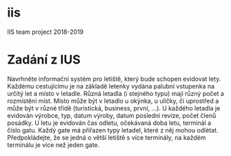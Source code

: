 # iis
IIS team project 2018-2019

# Zadání z IUS
Navrhněte informační systém pro letiště, který bude schopen evidovat lety. Každému cestujícímu je na základě letenky vydána palubní vstupenka na určitý let a místo v letadle. Různá letadla (i stejného typu) mají různý počet a rozmístění míst. Místo může být v letadlo u okýnka, u uličky, či uprostřed a může být v různé třídě (turistická, business, první, ...). U každého letadla je evidován výrobce, typ, datum výroby, datum poslední revize, počet členů posádky. U letu je evidován čas odletu, očekávaná doba letu, terminál a číslo gatu. Každý gate má přiřazen typy letadel, které z něj mohou odlétat. Předpokládejte, že se jedná o větší letiště s více terminály, na každém terminálu je více než jeden gate.
